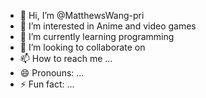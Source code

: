- 👋 Hi, I’m @MatthewsWang-pri
- 👀 I’m interested in Anime and video games
- 🌱 I’m currently learning programming
- 💞️ I’m looking to collaborate on 
- 📫 How to reach me ...
- 😄 Pronouns: ...
- ⚡ Fun fact: ...

<!---
MatthewsWang-pri/MatthewsWang-pri is a ✨ special ✨ repository because its `README.md` (this file) appears on your GitHub profile.
You can click the Preview link to take a look at your changes.
--->
